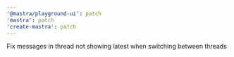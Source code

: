 ```yaml
---
'@mastra/playground-ui': patch
'mastra': patch
'create-mastra': patch
---
```


Fix messages in thread not showing latest when switching between threads
